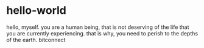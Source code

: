 # hello-world
hello, myself.
you are a human being, that is not deserving of the life that you are currently experiencing.
that is why, you need to perish to the depths of the earth.
bitconnect
